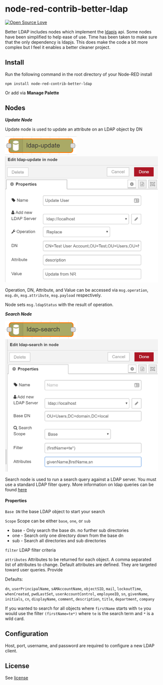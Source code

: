 # node-red-contrib-better-ldap

[![Open Source Love](https://badges.frapsoft.com/os/mit/mit.svg?v=102)](https://github.com/ellerbrock/open-source-badge/)

Better LDAP includes nodes which implement the [ldapjs][ldapjs] api. Some nodes
have been simplified to help ease of use. Time has been taken to make sure that
the only dependency is ldapjs. This does make the code a bit more complex
but I feel it enables a better cleaner project.  

Install
-------

Run the following command in the root directory of your Node-RED install

    npm install node-red-contrib-better-ldap

Or add via **Manage Palette**

Nodes
-------
***Update Node***

Update node is used to update an attribute on an LDAP object by DN

![update_node](./images/update_node.png)
![update node settings](./images/update_node_settings.png)

Operation, DN, Attribute, and Value can be accessed via
`msg.operation`, `msg.dn`, `msg.attribute`, `msg.payload`
respectively.

Node sets `msg.ldapStatus` with the result of operation. 


***Search Node***

![search_node](./images/search_node.png)
![search node settings](./images/search_node_settings.png)

Search node is used to run a search query against a LDAP server. 
You must use a standard LDAP filter query. 
More information on ldap queries can be found [here][filterQuery]

#### Properties
`Base DN` the base LDAP object to start your search

`Scope` Scope can be either `base`, `one`, or `sub`
- base - Only search the base dn. no further sub directories
- one - Search only one directory down from the base dn
- sub - Search all directories and sub directories

`filter` LDAP filter criteria

`attributes` Attributes to be returned for each object. A comma separated list of attributes to change.
Default attributes are defined. They are targeted toward user queries. 
Provide 

Defaults:


`dn`, `userPrincipalName`, `sAMAccountName`, `objectSID`, `mail`,
                  `lockoutTime`, `whenCreated`, `pwdLastSet`, `userAccountControl`,
                  `employeeID`, `sn`, `givenName`, `initials`, `cn`, `displayName`,
                  `comment`, `description`, `title`, `department`, `company`

If you wanted to search for all objects where `firstName` starts with `te` you 
would use the filter `(firstName=te*)` where `te` is the search term and `*` is a wild card.



Configuration
-------

Host, port, username, and password are required to configure a new LDAP client.    
    
License
-------

See [license](https://github.com/sublime93/node-red-contrib-better-ldap/blob/master/LICENSE.md)
    
[ldapjs]: https://github.com/joyent/node-ldapjs    
[filterQuery]: https://docs.ldap.com/specs/rfc4515.txt
